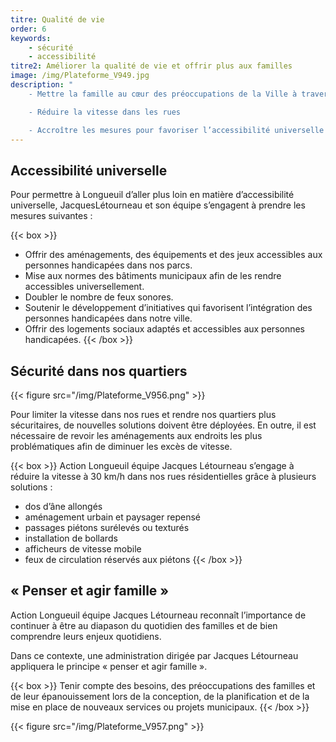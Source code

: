 ```yaml
---
titre: Qualité de vie
order: 6
keywords:
    - sécurité
    - accessibilité
titre2: Améliorer la qualité de vie et offrir plus aux familles
image: /img/Plateforme_V949.jpg
description: "
    - Mettre la famille au cœur des préoccupations de la Ville à travers l’ensemble de ses interventions et responsabilités

    - Réduire la vitesse dans les rues

    - Accroître les mesures pour favoriser l’accessibilité universelle famille"
---
```


## Accessibilité universelle

Pour permettre à Longueuil d’aller plus loin en matière d’accessibilité universelle, JacquesLétourneau et son équipe s’engagent à prendre les mesures suivantes :

{{< box >}}
- Offrir des aménagements, des équipements et des jeux accessibles aux personnes handicapées dans nos parcs.
- Mise aux normes des bâtiments municipaux afin de les rendre accessibles universellement.
- Doubler le nombre de feux sonores.
- Soutenir le développement d’initiatives qui favorisent l’intégration des personnes handicapées dans notre ville.
- Offrir des logements sociaux adaptés et accessibles aux personnes handicapées.
{{< /box >}}

## Sécurité dans nos quartiers 

{{< figure src="/img/Plateforme_V956.png" >}}

Pour limiter la vitesse dans nos rues et rendre nos quartiers plus sécuritaires, de nouvelles solutions doivent être déployées. En outre, il est nécessaire de revoir les aménagements aux endroits les plus problématiques afin de diminuer les excès de vitesse.

{{< box >}}
Action Longueuil équipe Jacques   Létourneau   s’engage à réduire la vitesse à 30 km/h dans nos rues résidentielles grâce à plusieurs solutions : 
- dos d’âne allongés 
- aménagement urbain et paysager repensé 
- passages piétons surélevés ou texturés 
- installation de bollards 
- afficheurs de vitesse mobile 
- feux de circulation réservés aux piétons 
{{< /box >}}

## « Penser et agir famille »

Action Longueuil équipe Jacques  Létourneau  reconnaît l’importance de continuer à être au diapason du quotidien des familles et de bien comprendre leurs enjeux quotidiens.

Dans ce contexte, une administration dirigée par Jacques  Létourneau  appliquera le principe  « penser et agir famille ».

{{< box >}}
Tenir compte des besoins, des préoccupations des familles et de leur épanouissement lors de la conception, de la planification et de la mise en place de nouveaux services ou projets municipaux.
{{< /box >}}

{{< figure src="/img/Plateforme_V957.png" >}}

